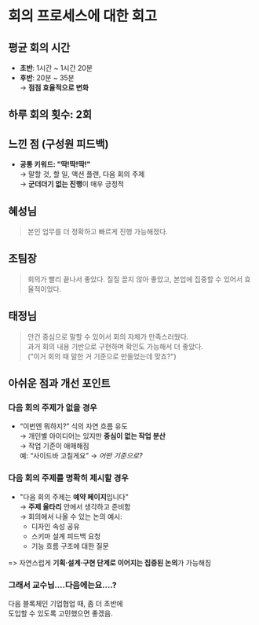 # 회의 프로세스에 대한 회고

## 평균 회의 시간

- **초반**: 1시간 ~ 1시간 20분
- **후반**: 20분 ~ 35분  
  → **점점 효율적으로 변화**

## 하루 회의 횟수: **2회**

## 느낀 점 (구성원 피드백)

- **공통 키워드: "딱!딱!딱!"**  
  → 말할 것, 할 일, 액션 플랜, 다음 회의 주제  
  → **군더더기 없는 진행**이 매우 긍정적

## 혜성님

> 본인 업무를 더 정확하고 빠르게 진행 가능해졌다.

## 조팀장

> 회의가 빨리 끝나서 좋았다. 질질 끌지 않아 좋았고, 본업에 집중할 수 있어서 효율적이었다.

## 태정님

> 안건 중심으로 말할 수 있어서 회의 자체가 만족스러웠다.  
> 과거 회의 내용 기반으로 구현하며 확인도 가능해서 더 좋았다.  
> ("이거 회의 때 말한 거 기준으로 만들었는데 맞죠?")

## 아쉬운 점과 개선 포인트

### 다음 회의 주제가 없을 경우

- “이번엔 뭐하지?” 식의 자연 흐름 유도  
  → 개인별 아이디어는 있지만 **중심이 없는 작업 분산**  
  → 작업 기준이 애매해짐  
   예: “사이드바 고칠게요” → _어떤 기준으로?_

### 다음 회의 주제를 명확히 제시할 경우

- "다음 회의 주제는 **예약 페이지**입니다"  
  → **주제 울타리** 안에서 생각하고 준비함  
  → 회의에서 나올 수 있는 논의 예시:
  - 디자인 속성 공유
  - 스키마 설계 피드백 요청
  - 기능 흐름 구조에 대한 질문

=> 자연스럽게 **기획·설계·구현 단계로 이어지는 집중된 논의**가 가능해짐

### 그래서 교수님....다음에는요....?

다음 블록체인 기업협업 때, 좀 더 초반에  
도입할 수 있도록 고민했으면 좋겠음.
